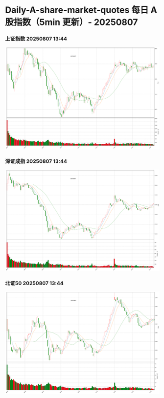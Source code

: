 
# Daily-A-share-market-quotes 每日 A 股指数（5min 更新）- 20250807

### 上证指数 20250807 13:44
![](./fig/2025/8/20250807-sh000001.png)

### 深证成指 20250807 13:44
![](./fig/2025/8/20250807-sz399001.png)

### 北证50 20250807 13:44
![](./fig/2025/8/20250807-bj899050.png)

